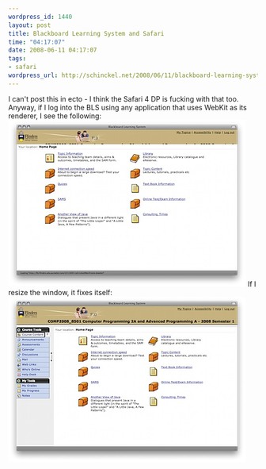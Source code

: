 ```yaml
--- 
wordpress_id: 1440
layout: post
title: Blackboard Learning System and Safari
time: "04:17:07"
date: 2008-06-11 04:17:07
tags: 
- safari
wordpress_url: http://schinckel.net/2008/06/11/blackboard-learning-system-and-safari/
---
```

I can't post this in ecto - I think the Safari 4 DP is fucking with that too. Anyway, if I log into the BLS using any application that uses WebKit as its renderer, I see the following: ![FLO wrong render][1] If I resize the window, it fixes itself: ![FLO wrong render][2]

   [1]: /images/2008/06/flo1.jpg
   [2]: /images/2008/06/flo2.jpg

